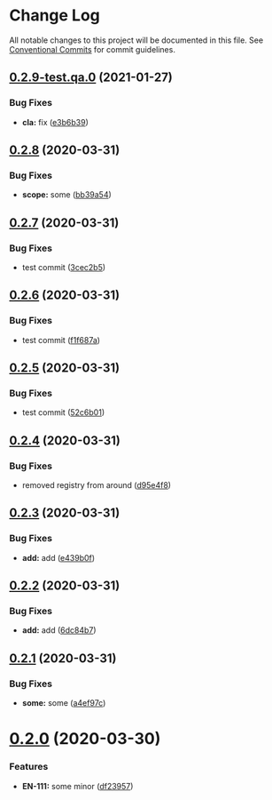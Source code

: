 # Change Log

All notable changes to this project will be documented in this file.
See [Conventional Commits](https://conventionalcommits.org) for commit guidelines.

## [0.2.9-test.qa.0](https://github.com/recreateideas/lerna-monorepo/compare/@recreateideas/pkg-3@0.2.8...@recreateideas/pkg-3@0.2.9-test.qa.0) (2021-01-27)


### Bug Fixes

* **cla:** fix ([e3b6b39](https://github.com/recreateideas/lerna-monorepo/commit/e3b6b392653eef1b90220d31fb166eb7e5a06373))





## [0.2.8](https://github.com/recreateideas/lerna-monorepo/compare/@recreateideas/pkg-3@0.2.7...@recreateideas/pkg-3@0.2.8) (2020-03-31)


### Bug Fixes

* **scope:** some ([bb39a54](https://github.com/recreateideas/lerna-monorepo/commit/bb39a5441345e9ca45d9a4268a73e30091e4b54b))





## [0.2.7](https://github.com/recreateideas/lerna-monorepo/compare/@recreateideas/pkg-3@0.2.6...@recreateideas/pkg-3@0.2.7) (2020-03-31)


### Bug Fixes

* test commit ([3cec2b5](https://github.com/recreateideas/lerna-monorepo/commit/3cec2b5aaf175b95f5a3c9ea4f17401014e9f95b))





## [0.2.6](https://github.com/recreateideas/lerna-monorepo/compare/@recreateideas/pkg-3@0.2.5...@recreateideas/pkg-3@0.2.6) (2020-03-31)


### Bug Fixes

* test commit ([f1f687a](https://github.com/recreateideas/lerna-monorepo/commit/f1f687a7345720d57ecac3459c3686e69696c4b1))





## [0.2.5](https://github.com/recreateideas/lerna-monorepo/compare/@recreateideas/pkg-3@0.2.4...@recreateideas/pkg-3@0.2.5) (2020-03-31)


### Bug Fixes

* test commit ([52c6b01](https://github.com/recreateideas/lerna-monorepo/commit/52c6b01e8a1f23551cc3f35ea64e40b80edf1019))





## [0.2.4](https://github.com/recreateideas/lerna-monorepo/compare/@recreateideas/pkg-3@0.2.3...@recreateideas/pkg-3@0.2.4) (2020-03-31)


### Bug Fixes

* removed registry from around ([d95e4f8](https://github.com/recreateideas/lerna-monorepo/commit/d95e4f88797dc9388fc89f03324604a5dd46f984))





## [0.2.3](https://github.com/recreateideas/lerna-monorepo/compare/@recreateideas/pkg-3@0.2.2...@recreateideas/pkg-3@0.2.3) (2020-03-31)


### Bug Fixes

* **add:** add ([e439b0f](https://github.com/recreateideas/lerna-monorepo/commit/e439b0fb7ee7f1bcdfef1adb56eac2a35fd07d26))





## [0.2.2](https://github.com/recreateideas/lerna-monorepo/compare/@recreateideas/pkg-3@0.2.1...@recreateideas/pkg-3@0.2.2) (2020-03-31)


### Bug Fixes

* **add:** add ([6dc84b7](https://github.com/recreateideas/lerna-monorepo/commit/6dc84b7dd186e7557725a1bfb3b61914b6fa0473))





## [0.2.1](https://github.com/recreateideas/lerna-monorepo/compare/@recreateideas/pkg-3@0.2.0...@recreateideas/pkg-3@0.2.1) (2020-03-31)


### Bug Fixes

* **some:** some ([a4ef97c](https://github.com/recreateideas/lerna-monorepo/commit/a4ef97c238974568ea15d32be1dae1a5c52f0c3b))





# [0.2.0](https://github.com/recreateideas/lerna-monorepo/compare/@recreateideas/pkg-3@0.1.1...@recreateideas/pkg-3@0.2.0) (2020-03-30)


### Features

* **EN-111:** some minor ([df23957](https://github.com/recreateideas/lerna-monorepo/commit/df23957e5290602f1055fe2c9de60fd5c07e3d74))
